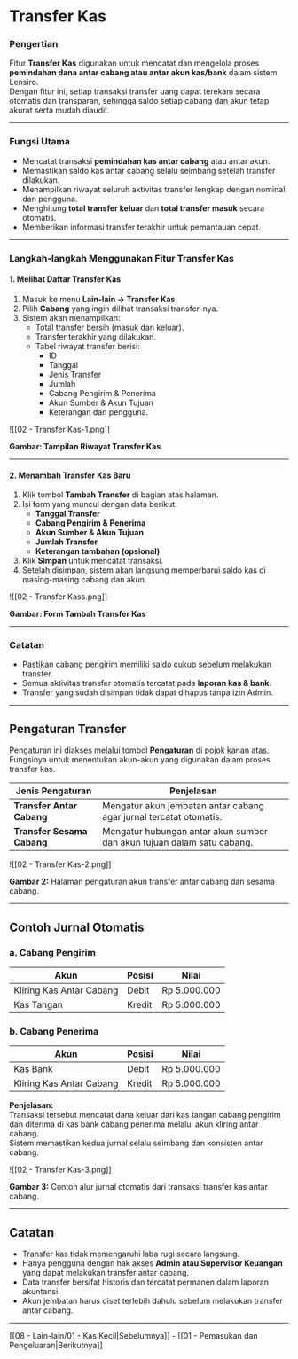 # Transfer Kas

### Pengertian
Fitur **Transfer Kas** digunakan untuk mencatat dan mengelola proses **pemindahan dana antar cabang atau antar akun kas/bank** dalam sistem Lensiro.  
Dengan fitur ini, setiap transaksi transfer uang dapat terekam secara otomatis dan transparan, sehingga saldo setiap cabang dan akun tetap akurat serta mudah diaudit.

---

### Fungsi Utama
- Mencatat transaksi **pemindahan kas antar cabang** atau antar akun.  
- Memastikan saldo kas antar cabang selalu seimbang setelah transfer dilakukan.  
- Menampilkan riwayat seluruh aktivitas transfer lengkap dengan nominal dan pengguna.  
- Menghitung **total transfer keluar** dan **total transfer masuk** secara otomatis.  
- Memberikan informasi transfer terakhir untuk pemantauan cepat.  

---

### Langkah-langkah Menggunakan Fitur Transfer Kas

#### 1. Melihat Daftar Transfer Kas
1. Masuk ke menu **Lain-lain → Transfer Kas**.  
2. Pilih **Cabang** yang ingin dilihat transaksi transfer-nya.  
3. Sistem akan menampilkan:
   - Total transfer bersih (masuk dan keluar).  
   - Transfer terakhir yang dilakukan.  
   - Tabel riwayat transfer berisi:  
     - ID  
     - Tanggal  
     - Jenis Transfer  
     - Jumlah  
     - Cabang Pengirim & Penerima  
     - Akun Sumber & Akun Tujuan  
     - Keterangan dan pengguna.  

![[02 - Transfer Kas-1.png]]
<figcaption><b>Gambar: Tampilan Riwayat Transfer Kas</b></figcaption>

---

#### 2. Menambah Transfer Kas Baru
1. Klik tombol **Tambah Transfer** di bagian atas halaman.  
2. Isi form yang muncul dengan data berikut:
   - **Tanggal Transfer**  
   - **Cabang Pengirim & Penerima**  
   - **Akun Sumber & Akun Tujuan**  
   - **Jumlah Transfer**  
   - **Keterangan tambahan (opsional)**  
3. Klik **Simpan** untuk mencatat transaksi.  
4. Setelah disimpan, sistem akan langsung memperbarui saldo kas di masing-masing cabang dan akun.  

![[02 - Transfer Kass.png]]
<figcaption><b>Gambar: Form Tambah Transfer Kas</b></figcaption>

---

### Catatan
- Pastikan cabang pengirim memiliki saldo cukup sebelum melakukan transfer.  
- Semua aktivitas transfer otomatis tercatat pada **laporan kas & bank**.  
- Transfer yang sudah disimpan tidak dapat dihapus tanpa izin Admin.

---

## Pengaturan Transfer
Pengaturan ini diakses melalui tombol **Pengaturan** di pojok kanan atas.  
Fungsinya untuk menentukan akun-akun yang digunakan dalam proses transfer kas.

| Jenis Pengaturan | Penjelasan |
|------------------|------------|
| **Transfer Antar Cabang** | Mengatur akun jembatan antar cabang agar jurnal tercatat otomatis. |
| **Transfer Sesama Cabang** | Mengatur hubungan antar akun sumber dan akun tujuan dalam satu cabang. |

![[02 - Transfer Kas-2.png]]
<figcaption><b>Gambar 2:</b> Halaman pengaturan akun transfer antar cabang dan sesama cabang.</figcaption>

---

## Contoh Jurnal Otomatis

### a. Cabang Pengirim
| Akun | Posisi | Nilai |
|------|---------|-------|
| Kliring Kas Antar Cabang | Debit | Rp 5.000.000 |
| Kas Tangan | Kredit | Rp 5.000.000 |

### b. Cabang Penerima
| Akun | Posisi | Nilai |
|------|---------|-------|
| Kas Bank | Debit | Rp 5.000.000 |
| Kliring Kas Antar Cabang | Kredit | Rp 5.000.000 |

**Penjelasan:**  
Transaksi tersebut mencatat dana keluar dari kas tangan cabang pengirim dan diterima di kas bank cabang penerima melalui akun kliring antar cabang.  
Sistem memastikan kedua jurnal selalu seimbang dan konsisten antar cabang.

![[02 - Transfer Kas-3.png]]
<figcaption><b>Gambar 3:</b> Contoh alur jurnal otomatis dari transaksi transfer kas antar cabang.</figcaption>

---

## Catatan
- Transfer kas tidak memengaruhi laba rugi secara langsung.  
- Hanya pengguna dengan hak akses **Admin atau Supervisor Keuangan** yang dapat melakukan transfer antar cabang.  
- Data transfer bersifat historis dan tercatat permanen dalam laporan akuntansi.  
- Akun jembatan harus diset terlebih dahulu sebelum melakukan transfer antar cabang.

---

 [[08 - Lain-lain/01 - Kas Kecil|Sebelumnya]] - [[01 - Pemasukan dan Pengeluaran|Berikutnya]] 

